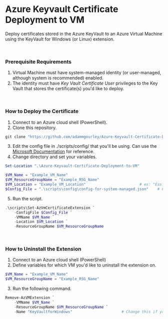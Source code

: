 # Azure Keyvault Certificate Deployment to VM
Deploy certificates stored in the Azure KeyVault to an Azure Virtual Machine using the KeyVault for Windows (or Linux) extension.

<br>

### Prerequisite Requirements
1. Virtual Machine must have system-managed identity (or user-managed, although system is recommended) enabled.
2. The identity must have *Key Vault Certificate User* privileges to the Key Vault that stores the certificate(s) you'd like to deploy.

<br>

### How to Deploy the Certificate
1. Connect to an Azure cloud shell (PowerShell).
2. Clone this repository.
``` powershell
git clone "https://github.com/adammgourley/Azure-Keyvault-Certificate-Deployment-to-VM.git"
```
3. Edit the config file in ./scripts/config/ that you'll be using. Can use the [Microsoft Documentation](https://learn.microsoft.com/en-us/azure/virtual-machines/extensions/key-vault-windows?tabs=version3) for reference.
4. Change directory and set your variables.
``` powershell
Set-Location ".\Azure-Keyvault-Certificate-Deployment-to-VM"

$VM_Name = "Example_VM_Name"
$VM_ResourceGroupName = "Example_RSG_Name"
$VM_Location = "Example_VM_Location"                        # ex: "East US" or "West US 2"
$Config_File = ".\scripts\config\config-for-system-managed.json"    # Change based off your VM identity type
```
5. Run the script.
``` powershell
.\scripts\Set-AzVmCertificateExtension `
    -ConfigFile $Config_File `
    -VMName $VM_Name `
    -Location $VM_Location `
    -ResourceGroupName $VM_ResourceGroupName
```

<br>

### How to Uninstall the Extension
1. Connect to an Azure cloud shell (PowerShell)
2. Define variables for which VM you'd like to uninstall the extension on.
``` powershell
$VM_Name = "Example_VM_Name"
$VM_ResourceGroupName = "Example_RSG_Name"
```
3. Run the following command.
``` powershell
Remove-AzVMExtension `
    -VMName $VM_Name `
    -ResourceGroupName $VM_ResourceGroupName `
    -Name "KeyVaultforWindows"                      # Change this if you named the extension something else. This is the default name
```